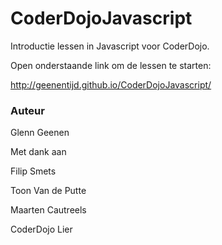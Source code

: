 CoderDojoJavascript
===================

Introductie lessen in Javascript voor CoderDojo.

Open onderstaande link om de lessen te starten:

http://geenentijd.github.io/CoderDojoJavascript/


### Auteur

Glenn Geenen

Met dank aan

Filip Smets

Toon Van de Putte

Maarten Cautreels

CoderDojo Lier

